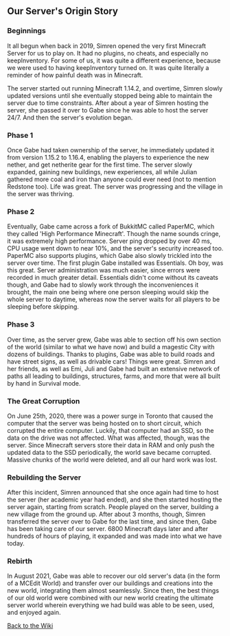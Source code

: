 <link rel="stylesheet" href="/MinecraftServer/assets/css/light-darkmode.css">

## Our Server's Origin Story

### Beginnings
It all begun when back in 2019, Simren opened the very first Minecraft Server for us to play on. It had no plugins, no cheats, and especially no keepInventory. For some of us, it was quite a different experience, because we were used to having keepInventory turned on. It was quite literally a reminder of how painful death was in Minecraft.  

The server started out running Minecraft 1.14.2, and overtime, Simren slowly updated versions until she eventually stopped being able to maintain the server due to time constraints. After about a year of Simren hosting the server, she passed it over to Gabe since he was able to host the server 24/7. And then the server's evolution began.

### Phase 1
Once Gabe had taken ownership of the server, he immediately updated it from version 1.15.2 to 1.16.4, enabling the players to experience the new nether, and get netherite gear for the first time. The server slowly expanded, gaining new buildings, new experiences, all while Julian gathered more coal and iron than anyone could ever need (not to mention Redstone too). Life was great. The server was progressing and the village in the server was thriving.

### Phase 2

Eventually, Gabe came across a fork of BukkitMC called PaperMC, which they called 'High Performance Minecraft'. Though the name sounds cringe, it was extremely high performance. Server ping dropped by over 40 ms, CPU usage went down to near 10%, and the server's security increased too. PaperMC also supports plugins, which Gabe also slowly trickled into the server over time. The first plugin Gabe installed was Essentials. Oh boy, was this great. Server administration was much easier, since errors were recorded in much greater detail. Essentials didn't come without its caveats though, and Gabe had to slowly work through the inconveniences it brought, the main one being where one person sleeping would skip the whole server to daytime, whereas now the server waits for all players to be sleeping before skipping.

### Phase 3

Over time, as the server grew, Gabe was able to section off his own section of the world (similar to what we have now) and build a magestic City with dozens of buildings. Thanks to plugins, Gabe was able to build roads and have street signs, as well as drivable cars! Things were great. Simren and her friends, as well as Emi, Juli and Gabe had built an extensive network of paths all leading to buildings, structures, farms, and more that were all built by hand in Survival mode.

### The Great Corruption
On June 25th, 2020, there was a power surge in Toronto that caused the computer that the server was being hosted on to short circuit, which corrupted the entire computer. Luckily, that computer had an SSD, so the data on the drive was not affected. What was affected, though, was the server. Since Minecraft servers store their data in RAM and only push the updated data to the SSD periodically, the world save became corrupted. Massive chunks of the world were deleted, and all our hard work was lost.

### Rebuilding the Server
After this incident, Simren announced that she once again had time to host the server (her academic year had ended), and she then started hosting the server again, starting from scratch. People played on the server, building a new village from the ground up. After about 3 months, though, Simren transferred the server over to Gabe for the last time, and since then, Gabe has been taking care of our server. 6800 Minecraft days later and after hundreds of hours of playing, it expanded and was made into what we have today.

### Rebirth
In August 2021, Gabe was able to recover our old server's data (in the form of a MCEdit World) and transfer over our buildings and creations into the new world, integrating them almost seamlessly. Since then, the best things of our old world were combined with our new world creating the ultimate server world wherein everything we had build was able to be seen, used, and enjoyed again.



[Back to the Wiki](/MinecraftServer/wiki)
